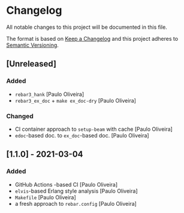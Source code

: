 # Changelog

All notable changes to this project will be documented in this file.

The format is based on [Keep a Changelog](https://keepachangelog.com/en/1.0.0/)
and this project adheres to [Semantic Versioning](https://semver.org/spec/v2.0.0.html).

## [Unreleased]

### Added

- `rebar3_hank` [Paulo Oliveira]
- `rebar3_ex_doc` + `make ex_doc-dry` [Paulo Oliveira]

### Changed

- CI container approach to `setup-beam` with cache [Paulo Oliveira]
- `edoc`-based doc. to `ex_doc`-based doc. [Paulo Oliveira]

## [1.1.0] - 2021-03-04

### Added

- GitHub Actions -based CI [Paulo Oliveira]
- `elvis`-based Erlang style analysis [Paulo Oliveira]
- `Makefile` [Paulo Oliveira]
- a fresh approach to `rebar.config` [Paulo Oliveira]

